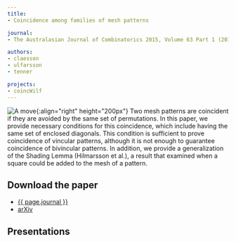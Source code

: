 ```yaml
---
title:
- Coincidence among families of mesh patterns

journal:
- The Australasian Journal of Combinatorics 2015, Volume 63 Part 1 (2015)

authors: 
- claesson
- ulfarsson
- tenner

projects:
- coincWilf
---
```

![A move]({{site.baseurl}}/assets/img/sshlemma.png){:align="right" height="200px"}
Two mesh patterns are coincident if they are avoided by the same set of
permutations. In this paper, we provide necessary conditions for this
coincidence, which include having the same set of enclosed diagonals. This
condition is sufficient to prove coincidence of vincular patterns, although it
is not enough to guarantee coincidence of bivincular patterns. In addition, we
provide a generalization of the Shading Lemma (Hilmarsson et al.), a result
that examined when a square could be added to the mesh of a pattern.

## Download the paper
- [{{ page.journal }}](https://ajc.maths.uq.edu.au/?page=get_volumes&volume=63)
- [arXiv](https://arxiv.org/abs/1412.0703)

## Presentations
